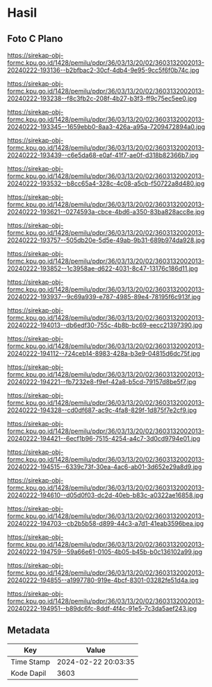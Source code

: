# Hasil

## Foto C Plano

https://sirekap-obj-formc.kpu.go.id/1428/pemilu/pdpr/36/03/13/20/02/3603132002013-20240222-193136--b2bfbac2-30cf-4db4-9e95-9cc5f6f0b74c.jpg

https://sirekap-obj-formc.kpu.go.id/1428/pemilu/pdpr/36/03/13/20/02/3603132002013-20240222-193238--f8c3fb2c-208f-4b27-b3f3-ff9c75ec5ee0.jpg

https://sirekap-obj-formc.kpu.go.id/1428/pemilu/pdpr/36/03/13/20/02/3603132002013-20240222-193345--1659ebb0-8aa3-426a-a95a-7209472894a0.jpg

https://sirekap-obj-formc.kpu.go.id/1428/pemilu/pdpr/36/03/13/20/02/3603132002013-20240222-193439--c6e5da68-e0af-41f7-ae0f-d318b82366b7.jpg

https://sirekap-obj-formc.kpu.go.id/1428/pemilu/pdpr/36/03/13/20/02/3603132002013-20240222-193532--b8cc65a4-328c-4c08-a5cb-f50722a8d480.jpg

https://sirekap-obj-formc.kpu.go.id/1428/pemilu/pdpr/36/03/13/20/02/3603132002013-20240222-193621--0274593a-cbce-4bd6-a350-83ba828acc8e.jpg

https://sirekap-obj-formc.kpu.go.id/1428/pemilu/pdpr/36/03/13/20/02/3603132002013-20240222-193757--505db20e-5d5e-49ab-9b31-689b974da928.jpg

https://sirekap-obj-formc.kpu.go.id/1428/pemilu/pdpr/36/03/13/20/02/3603132002013-20240222-193852--1c3958ae-d622-4031-8c47-13176c186d11.jpg

https://sirekap-obj-formc.kpu.go.id/1428/pemilu/pdpr/36/03/13/20/02/3603132002013-20240222-193937--9c69a939-e787-4985-89e4-78195f6c913f.jpg

https://sirekap-obj-formc.kpu.go.id/1428/pemilu/pdpr/36/03/13/20/02/3603132002013-20240222-194013--db6edf30-755c-4b8b-bc69-eecc21397390.jpg

https://sirekap-obj-formc.kpu.go.id/1428/pemilu/pdpr/36/03/13/20/02/3603132002013-20240222-194112--724ceb14-8983-428a-b3e9-04815d6dc75f.jpg

https://sirekap-obj-formc.kpu.go.id/1428/pemilu/pdpr/36/03/13/20/02/3603132002013-20240222-194221--fb7232e8-f9ef-42a8-b5cd-79157d8be5f7.jpg

https://sirekap-obj-formc.kpu.go.id/1428/pemilu/pdpr/36/03/13/20/02/3603132002013-20240222-194328--cd0df687-ac9c-4fa8-829f-1d875f7e2cf9.jpg

https://sirekap-obj-formc.kpu.go.id/1428/pemilu/pdpr/36/03/13/20/02/3603132002013-20240222-194421--6ecf1b96-7515-4254-a4c7-3d0cd9794e01.jpg

https://sirekap-obj-formc.kpu.go.id/1428/pemilu/pdpr/36/03/13/20/02/3603132002013-20240222-194515--6339c73f-30ea-4ac6-ab01-3d652e29a8d9.jpg

https://sirekap-obj-formc.kpu.go.id/1428/pemilu/pdpr/36/03/13/20/02/3603132002013-20240222-194610--d05d0f03-dc2d-40eb-b83c-a0322ae16858.jpg

https://sirekap-obj-formc.kpu.go.id/1428/pemilu/pdpr/36/03/13/20/02/3603132002013-20240222-194703--cb2b5b58-d899-44c3-a7d1-41eab3596bea.jpg

https://sirekap-obj-formc.kpu.go.id/1428/pemilu/pdpr/36/03/13/20/02/3603132002013-20240222-194759--59a66e61-0105-4b05-b45b-b0c136102a99.jpg

https://sirekap-obj-formc.kpu.go.id/1428/pemilu/pdpr/36/03/13/20/02/3603132002013-20240222-194855--a1997780-919e-4bcf-8301-03282fe51d4a.jpg

https://sirekap-obj-formc.kpu.go.id/1428/pemilu/pdpr/36/03/13/20/02/3603132002013-20240222-194951--b89dc6fc-8ddf-4f4c-91e5-7c3da5aef243.jpg


## Metadata

| Key        | Value               |
| ---------- | ------------------- |
| Time Stamp | 2024-02-22 20:03:35 |
| Kode Dapil | 3603                |




